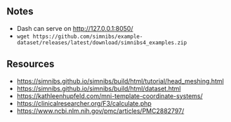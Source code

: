 ## Notes

- Dash can serve on http://127.0.0.1:8050/
- `wget https://github.com/simnibs/example-dataset/releases/latest/download/simnibs4_examples.zip`


## Resources

- https://simnibs.github.io/simnibs/build/html/tutorial/head_meshing.html
- https://simnibs.github.io/simnibs/build/html/dataset.html
- https://kathleenhupfeld.com/mni-template-coordinate-systems/
- https://clinicalresearcher.org/F3/calculate.php
- https://www.ncbi.nlm.nih.gov/pmc/articles/PMC2882797/
